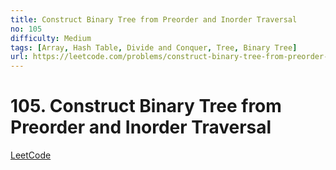 ```yaml
---
title: Construct Binary Tree from Preorder and Inorder Traversal
no: 105
difficulty: Medium
tags: [Array, Hash Table, Divide and Conquer, Tree, Binary Tree]
url: https://leetcode.com/problems/construct-binary-tree-from-preorder-and-inorder-traversal/
---
```


# 105. Construct Binary Tree from Preorder and Inorder Traversal

[LeetCode](https://leetcode.com/problems/construct-binary-tree-from-preorder-and-inorder-traversal/)

